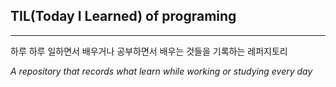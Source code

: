 ## TIL(Today I Learned) of programing
------

하루 하루 일하면서 배우거나 공부하면서 배우는 것들을 기록하는 레퍼지토리

*A repository that records what learn while working or studying every day*

